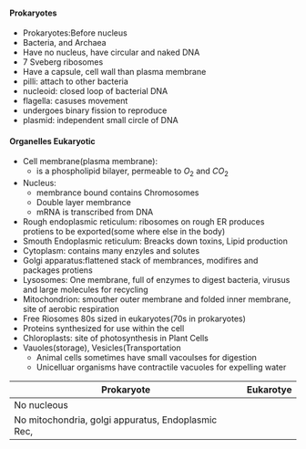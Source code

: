 #### Prokaryotes
 - Prokaryotes:Before nucleus
 - Bacteria, and Archaea
 - Have no nucleus, have circular and naked DNA
 - 7 Sveberg ribosomes
 - Have a capsule, cell wall than plasma membrane
 - pilli: attach to other bacteria
 - nucleoid: closed loop of bacterial DNA
 - flagella: casuses movement
 - undergoes binary fission to reproduce
 - plasmid: independent small circle of DNA

#### Organelles Eukaryotic
 - Cell membrane(plasma membrane):
	 - is a phospholipid bilayer, permeable to $O_2$ and $CO_2$
 - Nucleus: 
	 - membrance bound contains Chromosomes
	 - Double layer membrance
	 - mRNA is transcribed from DNA
 - Rough endoplasmic reticulum: ribosomes on rough ER produces protiens to be exported(some where else in the body)
 - Smouth Endoplasmic reticulum: Breacks down toxins, Lipid production
 - Cytoplasm: contains many enzyles and solutes
 - Golgi apparatus:flattened stack of membrances, modifires and packages protiens
 - Lysosomes: One membrane, full of enzymes to digest bacteria, virusus and large molecules for recycling
 - Mitochondrion: smouther outer membrane and folded inner membrane, site of aerobic respiration
 - Free Riosomes 80s sized in eukaryotes(70s in prokaryotes)
 - Proteins synthesized for use within the cell
 - Chloroplasts: site of photosynthesis in Plant Cells
 - Vauoles(storage), Vesicles(Transportation
	 - Animal cells sometimes have small vacoulses for digestion
	 - Unicelluar organisms have contractile vacuoles for expelling water


|Prokaryote | Eukarotye |
|--|--|
| No nucleous |  |
| No mitochondria, golgi appuratus, Endoplasmic Rec, 
<!--stackedit_data:
eyJoaXN0b3J5IjpbMTI4ODcxNTM2MiwtMTQ2NjYwODY4MiwxOT
ExMzQxNDk0LC0xMzY5NzE3NzkwLC0yOTgxMzgxOTIsLTYxMTA2
NjQzNCwtNDcyMDcwNTE5LDIwNjA2MTE3MzUsNzMwOTk4MTE2XX
0=
-->